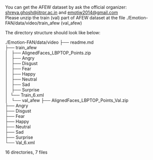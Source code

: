 You can get the AFEW dataset by ask the official organizer: shreya.ghosh@iitrpr.ac.in and emotiw2014@gmail.com <br>
Please unzip the train (val) part of AFEW dataset at the file ./Emotion-FAN/data/video/train_afew (val_afew)

The directory structure should look like below:

./Emotion-FAN/data/video
├── readme.md <br>
├── train_afew <br>
│   ├── AlignedFaces_LBPTOP_Points.zip <br>
│   ├── Angry <br>
│   ├── Disgust <br>
│   ├── Fear <br>
│   ├── Happy <br>
│   ├── Neutral <br>
│   ├── Sad <br>
│   ├── Surprise <br>
│   └── Train_6.xml <br>
│   
└── val_afew
    ├── AlignedFaces_LBPTOP_Points_Val.zip <br>
    ├── Angry <br>
    ├── Disgust <br>
    ├── Fear <br>
    ├── Happy <br>
    ├── Neutral <br>
    ├── Sad <br>
    ├── Surprise <br>
    └── Val_6.xml <br>

16 directories, 7 files
